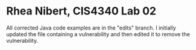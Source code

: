 # Rhea Nibert, CIS4340 Lab 02
All corrected Java code examples are in the "edits" branch. I initially updated the file containing a vulnerability and then edited it to remove the vulnerability.
